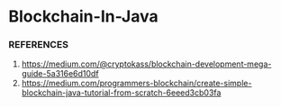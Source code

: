 # Blockchain-In-Java

### REFERENCES
1. https://medium.com/@cryptokass/blockchain-development-mega-guide-5a316e6d10df 
2. https://medium.com/programmers-blockchain/create-simple-blockchain-java-tutorial-from-scratch-6eeed3cb03fa 
